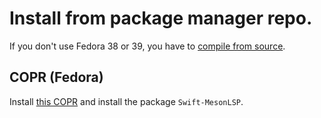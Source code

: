# Install from package manager repo.
If you don't use Fedora 38 or 39, you have to [compile from source](SourceInstall.md).
## COPR (Fedora)
Install [this COPR](https://copr.fedorainfracloud.org/coprs/jcwasmx86/Swift-MesonLSP/) and install the package `Swift-MesonLSP`.
